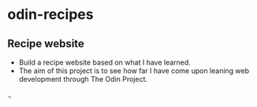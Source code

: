 # odin-recipes
## Recipe website
<ul>
<li>Build a recipe website based on what I have learned.</li>
<li>The aim of this project is to see how far I have come upon leaning web development 
through The Odin Project.</li>
</ul>
.,
